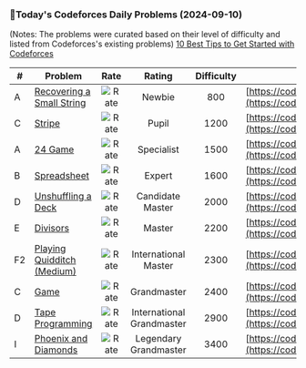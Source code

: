 ### 🌟Today's Codeforces Daily Problems (2024-09-10)
(Notes: The problems were curated based on their level of difficulty and listed from Codeforces's existing problems)
[10 Best Tips to Get Started with Codeforces](https://github.com/ika9810/Codeforces-Daily-Problems/blob/main/10%20Best%20Tips%20to%20Get%20Started%20with%20Codeforces.md)

| # | Problem | Rate| Rating | Difficulty | Contest |
|---| ----- | :--------: | :----------: | :----------: | ---------- |
|A|[Recovering a Small String](https://codeforces.com/contest/1931/problem/A)|![Rate](https://img.shields.io/badge/Newbie-800-lightgrey)|Newbie|800|[https://codeforces.com/contest/1931](https://codeforces.com/contest/1931)|
|C|[Stripe](https://codeforces.com/contest/18/problem/C)|![Rate](https://img.shields.io/badge/Pupil-1200-brightgreen)|Pupil|1200|[https://codeforces.com/contest/18](https://codeforces.com/contest/18)|
|A|[24 Game](https://codeforces.com/contest/468/problem/A)|![Rate](https://img.shields.io/badge/Specialist-1500-9cf)|Specialist|1500|[https://codeforces.com/contest/468](https://codeforces.com/contest/468)|
|B|[Spreadsheet](https://codeforces.com/contest/1/problem/B)|![Rate](https://img.shields.io/badge/Expert-1600-blue)|Expert|1600|[https://codeforces.com/contest/1](https://codeforces.com/contest/1)|
|D|[Unshuffling a Deck](https://codeforces.com/contest/1427/problem/D)|![Rate](https://img.shields.io/badge/Candidate%20Master-2000-blueviolet)|Candidate Master|2000|[https://codeforces.com/contest/1427](https://codeforces.com/contest/1427)|
|E|[Divisors](https://codeforces.com/contest/448/problem/E)|![Rate](https://img.shields.io/badge/Master-2200-orange)|Master|2200|[https://codeforces.com/contest/448](https://codeforces.com/contest/448)|
|F2|[Playing Quidditch (Medium)](https://codeforces.com/contest/1970/problem/F2)|![Rate](https://img.shields.io/badge/International%20Master-2300-orange)|International Master|2300|[https://codeforces.com/contest/1970](https://codeforces.com/contest/1970)|
|C|[Game](https://codeforces.com/contest/277/problem/C)|![Rate](https://img.shields.io/badge/Grandmaster-2400-red)|Grandmaster|2400|[https://codeforces.com/contest/277](https://codeforces.com/contest/277)|
|D|[Tape Programming](https://codeforces.com/contest/238/problem/D)|![Rate](https://img.shields.io/badge/International%20Grandmaster-2900-red)|International Grandmaster|2900|[https://codeforces.com/contest/238](https://codeforces.com/contest/238)|
|I|[Phoenix and Diamonds](https://codeforces.com/contest/1515/problem/I)|![Rate](https://img.shields.io/badge/Legendary%20Grandmaster-3400-red)|Legendary Grandmaster|3400|[https://codeforces.com/contest/1515](https://codeforces.com/contest/1515)|
